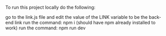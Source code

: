 To run this project locally do the following:

go to the link.js file and edit the value of the LINK variable to be the back-end link
run the command: npm i (should have npm already installed to work)
run the command: npm run dev
